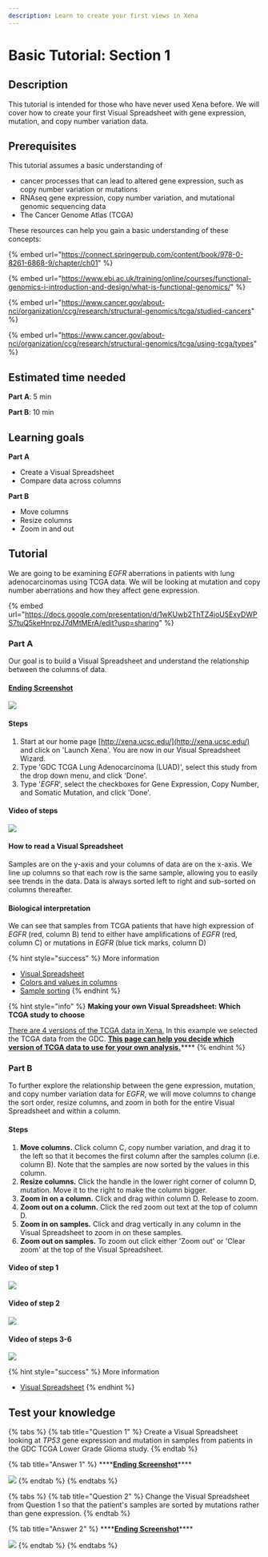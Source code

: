 ```yaml
---
description: Learn to create your first views in Xena
---
```


# Basic Tutorial: Section 1

## Description

This tutorial is intended for those who have never used Xena before. We will cover how to create your first Visual Spreadsheet with gene expression, mutation, and copy number variation data.

## Prerequisites

This tutorial assumes a basic understanding of 

* cancer processes that can lead to altered gene expression, such as copy number variation or mutations
* RNAseq gene expression, copy number variation, and mutational genomic sequencing data
* The Cancer Genome Atlas \(TCGA\)

These resources can help you gain a basic understanding of these concepts:

{% embed url="https://connect.springerpub.com/content/book/978-0-8261-6868-9/chapter/ch01" %}

{% embed url="https://www.ebi.ac.uk/training/online/courses/functional-genomics-i-introduction-and-design/what-is-functional-genomics/" %}

{% embed url="https://www.cancer.gov/about-nci/organization/ccg/research/structural-genomics/tcga/studied-cancers" %}

{% embed url="https://www.cancer.gov/about-nci/organization/ccg/research/structural-genomics/tcga/using-tcga/types" %}

## Estimated time needed

**Part A**: 5 min

**Part B**: 10 min

## Learning goals

**Part A**

* Create a Visual Spreadsheet
* Compare data across columns

**Part B**

* Move columns
* Resize columns
* Zoom in and out

## Tutorial

We are going to be examining _EGFR_ aberrations in patients with lung adenocarcinomas using TCGA data. We will be looking at mutation and copy number aberrations and how they affect gene expression.

{% embed url="https://docs.google.com/presentation/d/1wKUwb2ThTZ4joU5ExyDWPS7tuQ5keHnrpzJ7dMtMErA/edit?usp=sharing" %}

### Part A

Our goal is to build a Visual Spreadsheet and understand the relationship between the columns of data.

#### [Ending Screenshot](https://xenabrowser.net/?bookmark=6b1057b1103e9995069e3dbdd7da83ba)

![](../.gitbook/assets/screen-shot-2020-12-29-at-1.08.37-pm.png)

#### Steps

1. Start at our home page [http://xena.ucsc.edu/](http://xena.ucsc.edu/) and click on 'Launch Xena'. You are now in our Visual Spreadsheet Wizard.
2. Type 'GDC TCGA Lung Adenocarcinoma \(LUAD\)', select this study from the drop down menu, and click 'Done'.
3. Type '_EGFR_', select the checkboxes for Gene Expression, Copy Number, and Somatic Mutation, and click 'Done'.

#### Video of steps

![](../.gitbook/assets/basictutorialpart1a.gif)

#### How to read a Visual Spreadsheet

Samples are on the y-axis and your columns of data are on the x-axis. We line up columns so that each row is the same sample, allowing you to easily see trends in the data. Data is always sorted left to right and sub-sorted on columns thereafter.

#### Biological interpretation

We can see that samples from TCGA patients that have high expression of _EGFR_ \(red, column B\) tend to either have amplifications of _EGFR_ \(red,  column C\) or mutations in _EGFR_ \(blue tick marks, column D\)

{% hint style="success" %}
More information

* [Visual Spreadsheet](../overview-of-features/visual-spreadsheet/#after-you-made-a-visual-spreadsheet)
* [Colors and values in columns](../overview-of-features/visual-spreadsheet/#data-values)
* [Sample sorting](../overview-of-features/visual-spreadsheet/#sample-sorting)
{% endhint %}

{% hint style="info" %}
**Making your own Visual Spreadsheet: Which TCGA study to choose**

[There are 4 versions of the TCGA data in Xena.](../public-data-we-host/tcga.md) In this example we selected the TCGA data from the GDC. [**This page can help you decide which version of TCGA data to use for your own analysis.**](../public-data-we-host/choosing-a-study-cohort.md)\*\*\*\*
{% endhint %}

### Part B

To further explore the relationship between the gene expression, mutation, and copy number variation data for _EGFR_, we will move columns to change the sort order, resize columns, and zoom in both for the entire Visual Spreadsheet and within a column.

#### Steps

1. **Move columns.** Click column C, copy number variation, and drag it to the left so that it becomes the first column after the samples column \(i.e. column B\). Note that the samples are now sorted by the values in this column.
2. **Resize columns.** Click the handle in the lower right corner of column D, mutation. Move it to the right to make the column bigger. 
3. **Zoom in on a column.** Click and drag within column D. Release to zoom.
4. **Zoom out on a column.** Click the red zoom out text at the top of column D.
5. **Zoom in on samples.** Click and drag vertically in any column in the Visual Spreadsheet to zoom in on these samples.
6. **Zoom out on samples.** To zoom out click either 'Zoom out' or 'Clear zoom' at the top of the Visual Spreadsheet.

#### Video of step 1

![](../.gitbook/assets/basictutorials1ba.gif)

#### Video of step 2

![](../.gitbook/assets/basictutorials1bb.gif)

#### Video of steps 3-6

![](../.gitbook/assets/basictutorials1bc.gif)

{% hint style="success" %}
More information

* [Visual Spreadsheet](../overview-of-features/visual-spreadsheet/)
{% endhint %}

## Test your knowledge

{% tabs %}
{% tab title="Question 1" %}
Create a Visual Spreadsheet looking at _TP53_ gene expression and mutation in samples from patients in the GDC TCGA Lower Grade Glioma study.
{% endtab %}

{% tab title="Answer 1" %}
\*\*\*\*[**Ending Screenshot**](https://xenabrowser.net/?bookmark=047f1e992294275ea871bc09d4971903)\*\*\*\*

![](../.gitbook/assets/screen-shot-2020-12-29-at-2.42.24-pm.png)
{% endtab %}
{% endtabs %}

{% tabs %}
{% tab title="Question 2" %}
Change the Visual Spreadsheet from Question 1 so that the patient's samples are sorted by mutations rather than gene expression.
{% endtab %}

{% tab title="Answer 2" %}
\*\*\*\*[**Ending Screenshot**](https://xenabrowser.net/?bookmark=48a5b8fdbb425670cc1f9aad893c4a53)\*\*\*\*

![](../.gitbook/assets/screen-shot-2020-12-29-at-2.44.52-pm.png)
{% endtab %}
{% endtabs %}

